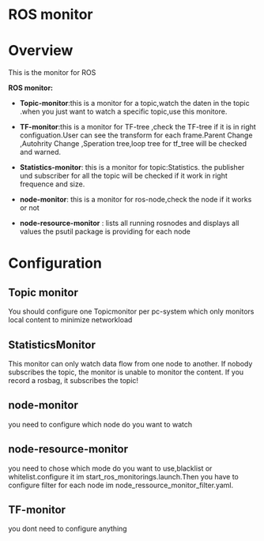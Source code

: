 # ROS monitor

# Overview
This is the monitor for ROS 


**ROS monitor:**

* **Topic-monitor**:this is a monitor for a topic,watch the daten in the topic .when you just want to watch a specific topic,use this monitore.

* **TF-monitor**:this is a monitor for TF-tree ,check the TF-tree if it is in right configuation.User can see the transform for each frame.Parent Change ,Autohrity Change ,Speration tree,loop tree  for tf_tree will be checked and warned.

* **Statistics-monitor**: this is a monitor for topic:Statistics. the publisher und subscriber for all the topic will be checked if it work in right frequence and size.

* **node-monitor**: this is a monitor for ros-node,check the node if it works or not 

* **node-resource-monitor** :  lists all running rosnodes and displays all values the psutil package is providing for each node

# Configuration

## Topic monitor
You should configure one Topicmonitor per pc-system which only monitors local content to minimize networkload

## StatisticsMonitor
This monitor can only watch data flow from one node to another. If nobody subscribes the topic, the monitor is unable to monitor the content. If you record a rosbag, it subscribes the topic!

## node-monitor
you need to configure which node do you want to watch

## node-resource-monitor
you need to chose which mode do you want to use,blacklist or whitelist.configure it im start_ros_monitorings.launch.Then you have to configure filter for each node im node_ressource_monitor_filter.yaml.

## TF-monitor
you dont need to configure anything
